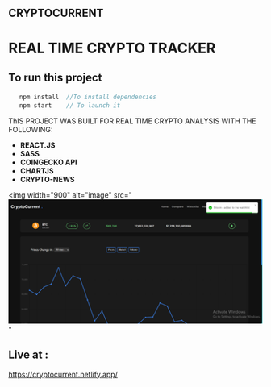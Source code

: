 ## CRYPTOCURRENT

# REAL TIME CRYPTO TRACKER

## To run this project

```javascript
   npm install  //To install dependencies
   npm start    // To launch it
```

ThIS PROJECT WAS BUILT FOR REAL TIME CRYPTO ANALYSIS WITH THE FOLLOWING:

- **REACT.JS**
- **SASS**
- **COINGECKO API**
- **CHARTJS**
- **CRYPTO-NEWS**

<img width="900" alt="image" src="![../CryptoCurrent/src/assets/LiveAppImage.png](https://github.com/DavedCn/cryptocurrent/blob/main/src/assets/LiveAppImage.png)"

>

## Live at :

https://cryptocurrent.netlify.app/
